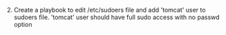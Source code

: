 
2. Create a playbook to edit /etc/sudoers file and add 'tomcat' user to sudoers file. 'tomcat' user should have full sudo access with no passwd option
